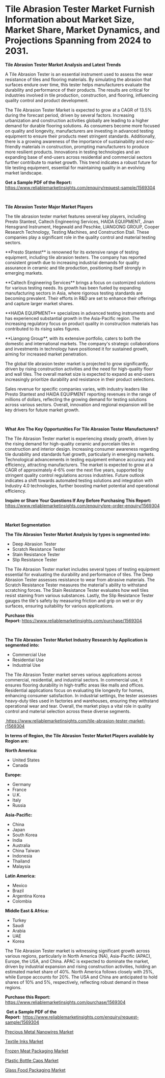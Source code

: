 <p><h1>Tile Abrasion Tester Market Furnish Information about Market Size, Market Share, Market Dynamics, and Projections Spanning from 2024 to 2031.</h1></p><p><strong>Tile Abrasion Tester Market Analysis and Latest Trends</strong></p>
<p><p>A Tile Abrasion Tester is an essential instrument used to assess the wear resistance of tiles and flooring materials. By simulating the abrasion that surfaces endure over time, this tester helps manufacturers evaluate the durability and performance of their products. The results are critical for industries involved in tile production, construction, and flooring, influencing quality control and product development.</p><p>The Tile Abrasion Tester Market is expected to grow at a CAGR of 13.5% during the forecast period, driven by several factors. Increasing urbanization and construction activities globally are leading to a higher demand for durable flooring solutions. As consumers become more focused on quality and longevity, manufacturers are investing in advanced testing equipment to ensure their products meet stringent standards. Additionally, there is a growing awareness of the importance of sustainability and eco-friendly materials in construction, prompting manufacturers to produce more resilient products. Innovations in testing technologies and an expanding base of end-users across residential and commercial sectors further contribute to market growth. This trend indicates a robust future for tile testing equipment, essential for maintaining quality in an evolving market landscape.</p></p>
<p><strong>Get a Sample PDF of the Report:&nbsp;</strong> <a href="https://www.reliablemarketinsights.com/enquiry/request-sample/1569304?utm_campaign=1622&utm_medium=2&utm_source=Github&utm_content=ia&utm_term=14102024&utm_id=tile-abrasion-tester">https://www.reliablemarketinsights.com/enquiry/request-sample/1569304</a></p>
<p>&nbsp;</p>
<p><strong>Tile Abrasion Tester Major Market Players</strong></p>
<p><p>The tile abrasion tester market features several key players, including Presto Stantest, Caltech Engineering Services, HAIDA EQUIPMENT, Jinan Hensgrand Instrument, Hegewald and Peschke, LIANGONG GROUP, Cooper Research Technology, Testing Machines, and Construction Etail. These companies play a significant role in the quality control and material testing sectors.</p><p>**Presto Stantest** is renowned for its extensive range of testing equipment, including tile abrasion testers. The company has reported consistent growth due to increasing industrial demands for quality assurance in ceramic and tile production, positioning itself strongly in emerging markets.</p><p>**Caltech Engineering Services** brings a focus on customized solutions for various testing needs. Its growth has been fueled by expanding manufacturing sectors in Asia, where rigorous testing standards are becoming prevalent. Their efforts in R&D are set to enhance their offerings and capture larger market shares.</p><p>**HAIDA EQUIPMENT** specializes in advanced testing instruments and has experienced substantial growth in the Asia-Pacific region. The increasing regulatory focus on product quality in construction materials has contributed to its rising sales figures. </p><p>**Liangong Group**, with its extensive portfolio, caters to both the domestic and international markets. The company's strategic collaborations and investments in technology have positioned it for sustained growth, aiming for increased market penetration.</p><p>The global tile abrasion tester market is projected to grow significantly, driven by rising construction activities and the need for high-quality floor and wall tiles. The overall market size is expected to expand as end-users increasingly prioritize durability and resistance in their product selections.</p><p>Sales revenue for specific companies varies, with industry leaders like Presto Stantest and HAIDA EQUIPMENT reporting revenues in the range of millions of dollars, reflecting the growing demand for testing solutions across various sectors. Overall, innovation and regional expansion will be key drivers for future market growth.</p></p>
<p>&nbsp;</p>
<p><strong>What Are The Key Opportunities For Tile Abrasion Tester Manufacturers?</strong></p>
<p><p>The Tile Abrasion Tester market is experiencing steady growth, driven by the rising demand for high-quality ceramic and porcelain tiles in construction and interior design. Increasing consumer awareness regarding tile durability and standards fuel growth, particularly in emerging markets. Technological advancements in testing equipment enhance accuracy and efficiency, attracting manufacturers. The market is expected to grow at a CAGR of approximately 4-6% over the next five years, supported by stringent quality control regulations across industries. Future outlook indicates a shift towards automated testing solutions and integration with Industry 4.0 technologies, further boosting market potential and operational efficiency.</p></p>
<p><strong>Inquire or Share Your Questions If Any Before Purchasing This Report:</strong> <a href="https://www.reliablemarketinsights.com/enquiry/pre-order-enquiry/1569304?utm_campaign=1622&utm_medium=2&utm_source=Github&utm_content=ia&utm_term=14102024&utm_id=tile-abrasion-tester">https://www.reliablemarketinsights.com/enquiry/pre-order-enquiry/1569304</a></p>
<p>&nbsp;</p>
<p><strong>Market Segmentation</strong></p>
<p><strong>The Tile Abrasion Tester Market Analysis by types is segmented into:</strong></p>
<p><ul><li>Deep Abrasion Tester</li><li>Scratch Resistance Tester</li><li>Stain Resistance Tester</li><li>Slip Resistance Tester</li></ul></p>
<p><p>The Tile Abrasion Tester market includes several types of testing equipment essential for evaluating the durability and performance of tiles. The Deep Abrasion Tester assesses resistance to wear from abrasive materials. The Scratch Resistance Tester measures the material's ability to withstand scratching forces. The Stain Resistance Tester evaluates how well tiles resist staining from various substances. Lastly, the Slip Resistance Tester gauges the tile's safety by measuring friction and grip on wet or dry surfaces, ensuring suitability for various applications.</p></p>
<p><strong>Purchase this Report:&nbsp;</strong><a href="https://www.reliablemarketinsights.com/purchase/1569304?utm_campaign=1622&utm_medium=2&utm_source=Github&utm_content=ia&utm_term=14102024&utm_id=tile-abrasion-tester">https://www.reliablemarketinsights.com/purchase/1569304</a></p>
<p>&nbsp;</p>
<p><strong>The Tile Abrasion Tester Market Industry Research by Application is segmented into:</strong></p>
<p><ul><li>Commercial Use</li><li>Residential Use</li><li>Industrial Use</li></ul></p>
<p><p>The Tile Abrasion Tester market serves various applications across commercial, residential, and industrial sectors. In commercial use, it ensures flooring durability in high-traffic areas like malls and offices. Residential applications focus on evaluating tile longevity for homes, enhancing consumer satisfaction. In industrial settings, the tester assesses heavy-duty tiles used in factories and warehouses, ensuring they withstand operational wear and tear. Overall, the market plays a vital role in quality control and material selection across these diverse segments.</p></p>
<p><a href="https://www.reliablemarketinsights.com/tile-abrasion-tester-market-r1569304?utm_campaign=1622&utm_medium=2&utm_source=Github&utm_content=ia&utm_term=14102024&utm_id=tile-abrasion-tester">&nbsp;https://www.reliablemarketinsights.com/tile-abrasion-tester-market-r1569304</a></p>
<p><strong>In terms of Region, the Tile Abrasion Tester Market Players available by Region are:</strong></p>
<p>
    <p> <strong> North America: </strong>
        <ul>
            <li>United States</li>
            <li>Canada</li>
        </ul>
        </p> 
    <p> <strong> Europe: </strong>
        <ul>
            <li>Germany</li>
            <li>France</li>
            <li>U.K.</li>
            <li>Italy</li>
            <li>Russia</li>
        </ul>
        </p> 
    <p> <strong> Asia-Pacific: </strong>
        <ul>
            <li>China</li>
            <li>Japan</li>
            <li>South Korea</li>
            <li>India</li>
            <li>Australia</li>
            <li>China Taiwan</li>
            <li>Indonesia</li>
            <li>Thailand</li>
            <li>Malaysia</li>
        </ul>
        </p> 
    <p> <strong> Latin America: </strong>
        <ul>
            <li>Mexico</li>
            <li>Brazil</li>
            <li>Argentina Korea</li>
            <li>Colombia</li>
        </ul>
        </p> 
    <p> <strong> Middle East & Africa: </strong>
        <ul>
            <li>Turkey</li>
            <li>Saudi</li>
            <li>Arabia</li>
            <li>UAE</li>
            <li>Korea</li>
        </ul>
    </p>
    </p>
<p><p>The Tile Abrasion Tester market is witnessing significant growth across various regions, particularly in North America (NA), Asia-Pacific (APAC), Europe, the USA, and China. APAC is expected to dominate the market, driven by industrial expansion and rising construction activities, holding an estimated market share of 40%. North America follows closely with 25%, while Europe accounts for 20%. The USA and China are anticipated to hold shares of 10% and 5%, respectively, reflecting robust demand in these regions.</p></p>
<p><strong>Purchase this Report: </strong><a href="https://www.reliablemarketinsights.com/purchase/1569304?utm_campaign=1622&utm_medium=2&utm_source=Github&utm_content=ia&utm_term=14102024&utm_id=tile-abrasion-tester">https://www.reliablemarketinsights.com/purchase/1569304</a></p>
<p>&nbsp;<strong>Get a Sample PDF of the Report:&nbsp;&nbsp;</strong><a href="https://www.reliablemarketinsights.com/enquiry/request-sample/1569304?utm_campaign=1622&utm_medium=2&utm_source=Github&utm_content=ia&utm_term=14102024&utm_id=tile-abrasion-tester">https://www.reliablemarketinsights.com/enquiry/request-sample/1569304</a></p>
<p><strong></strong></p>
<p><p><a href="https://www.linkedin.com/pulse/precious-metal-nanowires-market-size-growth-trends-statistics-kwmvc?trk=public_post_embed_feed-article-content&utm_campaign=1622&utm_medium=2&utm_source=Github&utm_content=ia&utm_term=14102024&utm_id=tile-abrasion-tester">Precious Metal Nanowires Market</a></p><p><a href="https://www.linkedin.com/pulse/textile-inks-market-trends-insights-type-application-analysis-scw4e?trk=public_post_embed_feed-article-content&utm_campaign=1622&utm_medium=2&utm_source=Github&utm_content=ia&utm_term=14102024&utm_id=tile-abrasion-tester">Textile Inks Market</a></p><p><a href="https://www.linkedin.com/pulse/frozen-meat-packaging-market-overview-forecast-2024-2031-detailed-tyome?trk=public_post_embed_feed-article-content&utm_campaign=1622&utm_medium=2&utm_source=Github&utm_content=ia&utm_term=14102024&utm_id=tile-abrasion-tester">Frozen Meat Packaging Market</a></p><p><a href="https://www.linkedin.com/pulse/plastic-bottle-caps-market-trends-strategic-insights-2024--ivmlc?trk=public_post_embed_feed-article-content&utm_campaign=1622&utm_medium=2&utm_source=Github&utm_content=ia&utm_term=14102024&utm_id=tile-abrasion-tester">Plastic Bottle Caps Market</a></p><p><a href="https://www.linkedin.com/pulse/glass-food-packaging-market-overview-forecast-2024-2031-detailed-czk5c?trk=public_post_embed_feed-article-content&utm_campaign=1622&utm_medium=2&utm_source=Github&utm_content=ia&utm_term=14102024&utm_id=tile-abrasion-tester">Glass Food Packaging Market</a></p></p>
